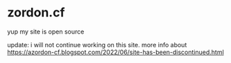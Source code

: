 # zordon.cf
yup my site is open source

update: i will not continue working on this site. more info about https://azordon-cf.blogspot.com/2022/06/site-has-been-discontinued.html
